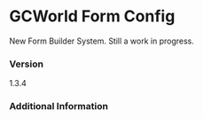 # GCWorld Form Config

New Form Builder System.  Still a work in progress.




### Version
1.3.4

### Additional Information
